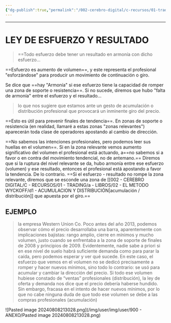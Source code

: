 ```yaml
---
{"dg-publish":true,"permalink":"/002-cerebro-digital/c-recursos/01-trading/a-libros/02-el-metodo-wyckoff/b3-ley-de-esfuerzo-y-resultado/"}
---
```



---

# LEY DE ESFUERZO Y RESULTADO
>==Todo esfuerzo debe tener un resultado en armonía con dicho esfuerzo...

==Esfuerzo es aumento de volumen==, y este representa el profesional "esforzándose" para producir un movimiento de continuación o giro.

Se dice que ==hay "Armonía" si ese esfuerzo tiene la capacidad de romper una zona de soporte o resistencia==. Si no sucede, diremos que hubo "falta de armonía" entre el esfuerzo y el resultado...
  > lo que nos sugiere que estamos ante un gesto de acumulación o distribución profesional que provocará un inminente giro del precio.
  
==Esto es útil para prevenir finales de tendencia==. En zonas de soporte o resistencia (en realidad, llamaré a estas zonas "zonas relevantes") aparecerán toda clase de operadores apostando al cambio de dirección.

==No sabemos las intenciones profesionales, pero podemos leer sus huellas en el volumen==. Si en la zona relevante vemos aumento significativo del volumen el profesional está actuando,  a==no sabemos si a favor o en contra del movimiento tendencial, no de antemano.== Diremos que si la ruptura del nivel relevante se da, hubo armonía entre ese esfuerzo (volumen) y ese resultado, entonces el profesional está apostando a favor la tendencia. De lo contrario. ==Si el esfuerzo - resultado no rompe la zona relevante, diremos que se esconde una zona de [[002 - CEREBRO DIGITAL/C - RECURSOS/01 - TRADING/a - LIBROS/02 - EL METODO WYCKOFF/d1 - ACUMULACION Y DISTRIBUCIÓN\|acumulación / distribución]] que apuesta por el giro.==

## EJEMPLO
  
> la empresa Western Union Co. Poco antes del año 2013, podemos  
observar cómo el precio desarrollaba una barra, aparentemente con implicaciones bajistas: rango amplio, cierre en mínimos y mucho volumen, justo cuando se enfrentaba a la zona de soporte de finales de 2008 y principios de 2009. 
Evidentemente, nadie sabe a priori si en ese nivel de suelo habrá suficiente demanda como para parar la caída, pero podemos esperar y ver qué sucede. En este caso, el esfuerzo que vemos en el volumen no se dedicó precisamente a romper y hacer nuevos mínimos, sino todo lo contrario: se usó para acumular y cambiar la dirección del precio. Si todo ese volumen hubiese constado de “ventas” profesionales (distribución), la ley de oferta y demanda nos dice que el precio debería haberse hundido. Sin embargo, fracasa en el intento de hacer nuevos mínimos, por lo que no cabe ninguna duda de que todo ese volumen se debe a las compras profesionales (acumulación)

![Pasted image 20240808213028.png](/img/user/img/user/900 - ANEXO/Pasted image 20240808213028.png)